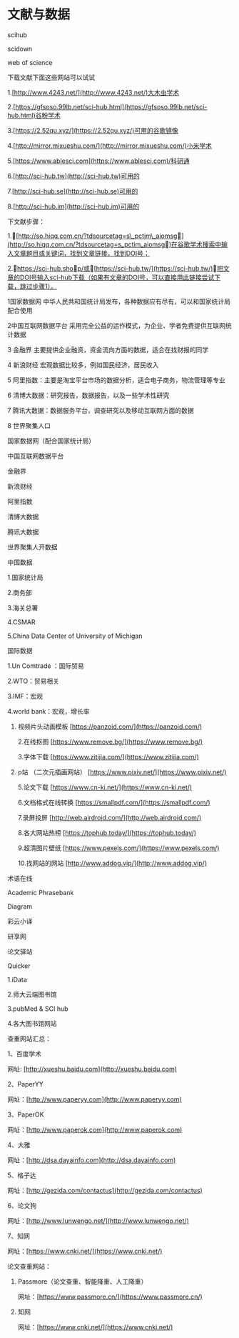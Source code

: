# 文献与数据

scihub 

scidown

web of science 

下载文献下面这些网站可以试试 

1.[http://www.4243.net/](http://www.4243.net/)大木虫学术 

2.[https://gfsoso.99lb.net/sci-hub.html](https://gfsoso.99lb.net/sci-hub.html)谷粉学术 

3.[https://2.52qu.xyz/](https://2.52qu.xyz/)可用的谷歌镜像 

4.[http://mirror.mixueshu.com/](http://mirror.mixueshu.com/)小米学术 

5.[https://www.ablesci.com](https://www.ablesci.com)/科研通 

6.[http://sci-hub.tw](http://sci-hub.tw)可用的 

7.[http://sci-hub.se](http://sci-hub.se)可用的 

8.[http://sci-hub.im](http://sci-hub.im)可用的 ​ 

下文献步骤： 

1.[http://so.hiqq.com.cn/?tdsourcetag=s\_pctim\_aiomsg](http://so.hiqq.com.cn/?tdsourcetag=s_pctim_aiomsg)在谷歌学术搜索中输入文章题目或关键词，找到文章链接，找到DOI号； 

2.https://sci-hub.shop/或[https://sci-hub.tw/](https://sci-hub.tw/)把文章的DOI号输入sci-hub下载（如果有文章的DOI号，可以直接用此链接尝试下载，跳过步骤1）。​ 



1国家数据网 中华人民共和国统计局发布，各种数据应有尽有，可以和国家统计局配合使用 

2中国互联网数据平台 采用完全公益的运作模式，为企业、学者免费提供互联网统计数据 

3 金融界 主要提供企业融资，资金流向方面的数据，适合在找财报的同学 

4 新浪财经 宏观数据比较多，例如国民经济，居民收入 

5 阿里指数：主要是淘宝平台市场的数据分析，适合电子商务，物流管理等专业 

6 清博大数据：研究报告，数据报告，以及一些学术性研究 

7 腾讯大数据：数据服务平台，调查研究以及移动互联网方面的数据 

8 世界聚集人口

国家数据网（配合国家统计局） 

中国互联网数据平台 

金融界 

新浪财经 

阿里指数 

清博大数据 

腾讯大数据 

世界聚集人开数据​ 

中国数据 

1.国家统计局 

2.商务部 

3.海关总署 

4.CSMAR 

5.China Data Center of University of Michigan

国际数据 

1.Un Comtrade ：国际贸易 

2.WTO：贸易相关 

3.IMF：宏观 

4.world bank：宏观，增长率 ​

1. 视频片头动画模板 [https://panzoid.com/](https://panzoid.com/)

   2.在线抠图 [https://www.remove.bg/](https://www.remove.bg/)

   3.字体下载 [https://www.zitijia.com/](https://www.zitijia.com/)

2. p站 （二次元插画网站） [https://www.pixiv.net/](https://www.pixiv.net/)

   5.论文下载 [https://www.cn-ki.net/](https://www.cn-ki.net/)

   6.文档格式在线转换 [https://smallpdf.com/](https://smallpdf.com/)

   7.录屏投屏  [http://web.airdroid.com/](http://web.airdroid.com/)

   8.各大网站热榜 [https://tophub.today/](https://tophub.today/)

   9.超清图片壁纸 [https://www.pexels.com/](https://www.pexels.com/)

   10.找网站的网站  [http://www.addog.vip/​](http://www.addog.vip/​)

术语在线

Academic Phrasebank

Diagram

彩云小译

研享网

论文驿站

Quicker​

1.iData 

2.师大云端图书馆

3.pubMed & SCI hub 

4.各大图书馆网站

查重网站汇总：

1、百度学术

网址: [http://xueshu.baidu.com](http://xueshu.baidu.com)

2、PaperYY

网址：[http://www.paperyy.com](http://www.paperyy.com)

3、PaperOK

网址：[http://www.paperok.com](http://www.paperok.com)

4、大雅

网址：[http://dsa.dayainfo.com](http://dsa.dayainfo.com)

5、格子达

网址：[http://gezida.com/contactus](http://gezida.com/contactus)

6、论文狗

网址：[http://www.lunwengo.net/](http://www.lunwengo.net/)

7、知网

网址：[https://www.cnki.net/](https://www.cnki.net/)



论文查重网站：

1. Passmore（论文查重、智能降重、人工降重）

   网址：[https://www.passmore.cn/](https://www.passmore.cn/)

2. 知网

   网址：[https://www.cnki.net/](https://www.cnki.net/)

